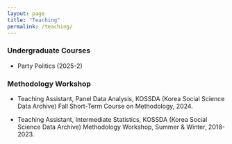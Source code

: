```yaml
---
layout: page
title: "Teaching"
permalink: /teaching/
---
```


<p>
<p>
  
### Undergraduate Courses

- Party Politics (2025-2)

<p>
<p>
  
### Methodology Workshop

- Teaching Assistant, Panel Data Analysis, KOSSDA (Korea Social Science Data Archive)  Fall Short-Term Course on Methodology, 2024.  

- Teaching Assistant, Intermediate Statistics, KOSSDA (Korea Social Science Data Archive) Methodology Workshop, Summer & Winter, 2018-2023.

